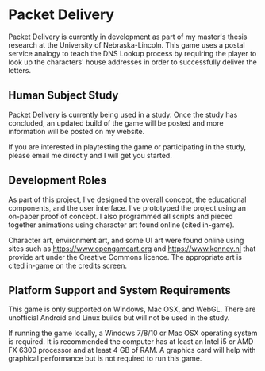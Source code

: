 # Packet Delivery

Packet Delivery is currently in development as part of my master's thesis research at the University of Nebraska-Lincoln. This game uses a postal service analogy to teach the DNS Lookup process by requiring the player to look up the characters' house addresses in order to successfully deliver the letters.

## Human Subject Study

Packet Delivery is currently being used in a study. Once the study has concluded, an updated build of the game will be posted and more information will be posted on my website.

If you are interested in playtesting the game or participating in the study, please email me directly and I will get you started.

## Development Roles

As part of this project, I've designed the overall concept, the educational components, and the user interface. I've prototyped the project using an on-paper proof of concept. I also programmed all scripts and pieced together animations using character art found online (cited in-game).

Character art, environment art, and some UI art were found online using sites such as https://www.opengameart.org and https://www.kenney.nl that provide art under the Creative Commons licence. The appropriate art is cited in-game on the credits screen.

## Platform Support and System Requirements

This game is only supported on Windows, Mac OSX, and WebGL. There are unofficial Android and Linux builds but will not be used in the study.

If running the game locally, a Windows 7/8/10 or Mac OSX operating system is required. It is recommended the computer has at least an Intel i5 or AMD FX 6300 processor and at least 4 GB of RAM. A graphics card will help with graphical performance but is not required to run this game.
